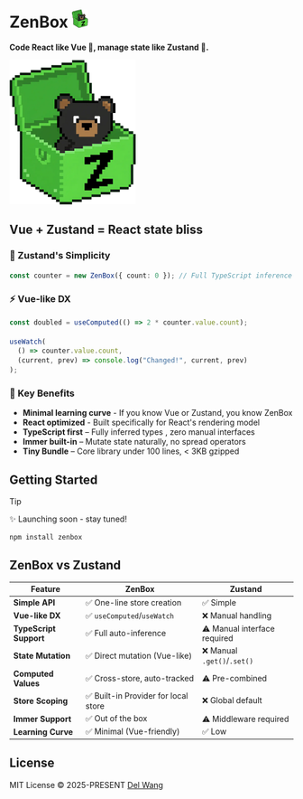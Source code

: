 # ZenBox <img alt="ZenBox" src="./assets/zenbox.webp" height='32' />

**Code React like Vue 💚, manage state like Zustand 🐻.**

<img alt="ZenBox" src="./assets/zenbox.webp" height='256' />

## Vue + Zustand = React state bliss

### 🐻 Zustand's Simplicity

```ts
const counter = new ZenBox({ count: 0 }); // Full TypeScript inference
```

### ⚡ Vue-like DX

```ts
const doubled = useComputed(() => 2 * counter.value.count);

useWatch(
  () => counter.value.count,
  (current, prev) => console.log("Changed!", current, prev)
);
```

### 🚀 Key Benefits

- **Minimal learning curve** - If you know Vue or Zustand, you know ZenBox
- **React optimized** - Built specifically for React's rendering model
- **TypeScript first​​​​**​​ – Fully inferred types , zero manual interfaces
- **​​Immer built-in**​​ – Mutate state naturally, no spread operators
- **Tiny Bundle**​​ – Core library under 100 lines, < 3KB gzipped

## Getting Started

> [!TIP]
> ✨ Launching soon - stay tuned!

```shell
npm install zenbox
```

## ZenBox vs Zustand

| Feature                | ZenBox                               | Zustand                      |
| ---------------------- | ------------------------------------ | ---------------------------- |
| **Simple API**         | ✅ One-line store creation           | ✅ Simple                    |
| **Vue-like DX**        | ✅ `useComputed`/`useWatch`          | ❌ Manual handling           |
| **TypeScript Support** | ✅ Full auto-inference               | ⚠️ Manual interface required |
| **State Mutation**     | ✅ Direct mutation (Vue-like)        | ❌ Manual `.get()`/`.set()`  |
| **Computed Values**    | ✅ Cross-store, auto-tracked         | ⚠️ Pre-combined              |
| **Store Scoping**      | ✅ Built-in Provider for local store | ❌ Global default            |
| **Immer Support**      | ✅ Out of the box                    | ⚠️ Middleware required       |
| **Learning Curve**     | ✅ Minimal (Vue-friendly)            | ✅ Low                       |

## License

MIT License © 2025-PRESENT [Del Wang](https://del.wang)
